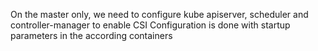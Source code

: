 On the master only, we need to configure kube apiserver, scheduler and controller-manager to enable CSI
Configuration is done with startup parameters in the according containers
